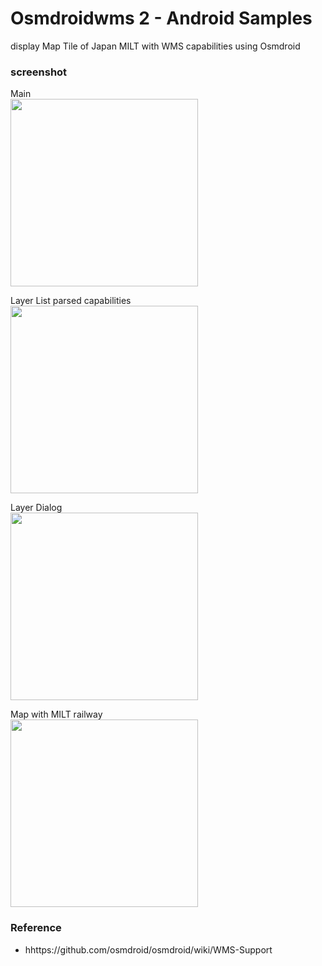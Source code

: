 Osmdroidwms 2 - Android Samples
===============

display Map Tile of Japan MILT  with WMS capabilities using Osmdroid <br/>

### screenshot <br/>
Main <br/>
<image src="https://raw.githubusercontent.com/ohwada/Android_Samples/master/Osmdroidwms2/screenshot/osmdroidwms2_main.png" width="300" /><br/>

Layer List parsed capabilities <br/>
<image src="https://raw.githubusercontent.com/ohwada/Android_Samples/master/Osmdroidwms2/screenshot/osmdroidwms2_layer_list.png" width="300" /><br/>

Layer Dialog <br/>
<image src="https://raw.githubusercontent.com/ohwada/Android_Samples/master/Osmdroidwms2/screenshot/osmdroidwms2_layer_dialog.png" width="300" /><br/>

Map with MILT  railway  <br/>
<image src="https://raw.githubusercontent.com/ohwada/Android_Samples/master/Osmdroidwms2/screenshot/osmdroidwms2_milt_railway.png" width="300" /><br/>

### Reference <br/>
- hhttps://github.com/osmdroid/osmdroid/wiki/WMS-Support
